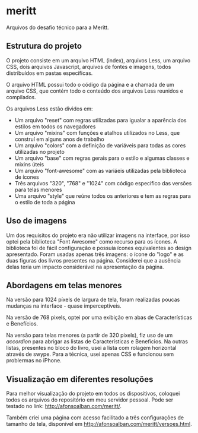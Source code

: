 meritt
======

Arquivos do desafio técnico para a Meritt.

<h2>Estrutura do projeto</h2>
O projeto consiste em um arquivo HTML (index), arquivos Less, um arquivo CSS, dois arquivos Javascript, arquivos de fontes e imagens, todos distribuídos em pastas específicas.

O arquivo HTML possui todo o código da página e a chamada de um arquivo CSS, que contém todo o conteúdo dos arquivos Less reunidos e compilados.

Os arquivos Less estão dividos em:
<ul>
  <li>Um arquivo "reset" com regras utilizadas para igualar a aparência dos estilos em todos os navegadores</li>
  <li>Um arquivo "mixins" com funções e atalhos utilizados no Less, que construí em alguns anos de trabalho</li>
  <li>Um arquivo "colors" com a definição de variáveis para todas as cores utilizadas no projeto</li>
  <li>Um arquivo "base" com regras gerais para o estilo e algumas classes e mixins úteis</li>
  <li>Um arquivo "font-awesome" com as variáeis utilizadas pela biblioteca de ícones</li>
  <li>Três arquivos "320", "768" e "1024" com código específico das versões para telas menores</li>
  <li>Uma arquivo "style" que reúne todos os anteriores e tem as regras para o estilo de toda a página</li>
</ul>

<h2>Uso de imagens</h2>
Um dos requisitos do projeto era não utilizar imagens na interface, por isso optei pela biblioteca "Font Awesome" como recurso para os ícones. A biblioteca foi de fácil configuração e possuía ícones equivalentes ao design apresentado.
Foram usadas apenas três imagens: o ícone do "logo" e as duas figuras dos livros presentes na página. Considerei que a ausência delas teria um impacto considerável na apresentação da página.

<h2>Abordagens em telas menores</h2>
Na versão para 1024 píxels de largura de tela, foram realizadas poucas mudanças na interface - quase imperceptíveis.

Na versão de 768 pixels, optei por uma exibição em abas de Características e Benefícios.

Na versão para telas menores (a partir de 320 pixels), fiz uso de um <em>accordion</em> para abrigar as listas de Características e Benefícios. Na outras listas, presentes no bloco do livro, usei a lista com rolagem horizontal através de swype. Para a técnica, usei apenas CSS e funcionou sem problermas no iPhone.

<h2>Visualização em diferentes resoluções</h2>
Para melhor visualização do projeto em todos os dispositivos, coloquei todos os arquivos do repositório em meu servidor pessoal. Pode ser testado no link: <a href="http://afonsoalban.com/meritt/">http://afonsoalban.com/meritt/</a>.

Também criei uma página com acesso facilitado a três configurações de tamanho de tela, disponível em <a href="http://afonsoalban.com/meritt/versoes.html">http://afonsoalban.com/meritt/versoes.html</a>.
